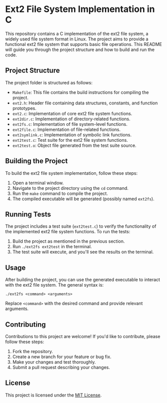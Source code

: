 # Ext2 File System Implementation in C

This repository contains a C implementation of the ext2 file system, a widely used file system format in Linux. The project aims to provide a functional ext2 file system that supports basic file operations. This README will guide you through the project structure and how to build and run the code.

## Project Structure

The project folder is structured as follows:

- `Makefile`: This file contains the build instructions for compiling the project.
- `ext2.h`: Header file containing data structures, constants, and function prototypes.
- `ext2.c`: Implementation of core ext2 file system functions.
- `ext2dir.c`: Implementation of directory-related functions.
- `ext2fs.c`: Implementation of file system-level functions.
- `ext2file.c`: Implementation of file-related functions.
- `ext2symlink.c`: Implementation of symbolic link functions.
- `ext2test.c`: Test suite for the ext2 file system functions.
- `ext2test.o`: Object file generated from the test suite source.
  
## Building the Project

To build the ext2 file system implementation, follow these steps:

1. Open a terminal window.
2. Navigate to the project directory using the `cd` command.
3. Run the `make` command to compile the project.
4. The compiled executable will be generated (possibly named `ext2fs`). 

## Running Tests

The project includes a test suite (`ext2test.c`) to verify the functionality of the implemented ext2 file system functions. To run the tests:

1. Build the project as mentioned in the previous section.
2. Run `./ext2fs ext2test` in the terminal.
3. The test suite will execute, and you'll see the results on the terminal.

## Usage

After building the project, you can use the generated executable to interact with the ext2 file system. The general syntax is:

`./ext2fs <command> <arguments>`

Replace `<command>` with the desired command and provide relevant arguments.

## Contributing

Contributions to this project are welcome! If you'd like to contribute, please follow these steps:

1. Fork the repository.
2. Create a new branch for your feature or bug fix.
3. Make your changes and test thoroughly.
4. Submit a pull request describing your changes.

## License

This project is licensed under the [MIT License](LICENSE).
